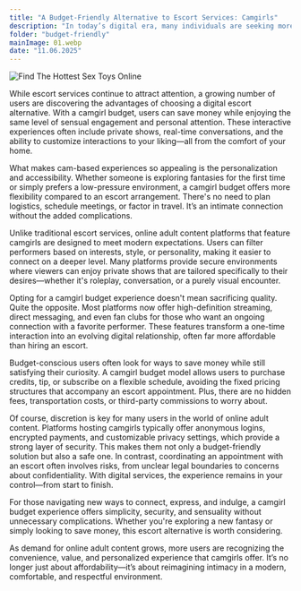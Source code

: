 ```yaml
---
title: "A Budget-Friendly Alternative to Escort Services: Camgirls"
description: "In today’s digital era, many individuals are seeking more accessible ways to explore their desires without compromising on privacy or personal comfort. Turning to a camgirl budget option can offer a more convenient and cost-effective alternative to traditional adult entertainment experiences."
folder: "budget-friendly"
mainImage: 01.webp
date: "11.06.2025"
---
```


![ Find The Hottest Sex Toys Online](/assets/img/media/budget-friendly/01.webp "escort is")


While escort services continue to attract attention, a growing number of users are discovering the advantages of choosing a digital escort alternative. With a camgirl budget, users can save money while enjoying the same level of sensual engagement and personal attention. These interactive experiences often include private shows, real-time conversations, and the ability to customize interactions to your liking—all from the comfort of your home.

What makes cam-based experiences so appealing is the personalization and accessibility. Whether someone is exploring fantasies for the first time or simply prefers a low-pressure environment, a camgirl budget offers more flexibility compared to an escort arrangement. There's no need to plan logistics, schedule meetings, or factor in travel. It’s an intimate connection without the added complications.

Unlike traditional escort services, online adult content platforms that feature camgirls are designed to meet modern expectations. Users can filter performers based on interests, style, or personality, making it easier to connect on a deeper level. Many platforms provide secure environments where viewers can enjoy private shows that are tailored specifically to their desires—whether it's roleplay, conversation, or a purely visual encounter.

Opting for a camgirl budget experience doesn't mean sacrificing quality. Quite the opposite. Most platforms now offer high-definition streaming, direct messaging, and even fan clubs for those who want an ongoing connection with a favorite performer. These features transform a one-time interaction into an evolving digital relationship, often far more affordable than hiring an escort.

Budget-conscious users often look for ways to save money while still satisfying their curiosity. A camgirl budget model allows users to purchase credits, tip, or subscribe on a flexible schedule, avoiding the fixed pricing structures that accompany an escort appointment. Plus, there are no hidden fees, transportation costs, or third-party commissions to worry about.

Of course, discretion is key for many users in the world of online adult content. Platforms hosting camgirls typically offer anonymous logins, encrypted payments, and customizable privacy settings, which provide a strong layer of security. This makes them not only a budget-friendly solution but also a safe one.
In contrast, coordinating an appointment with an escort often involves risks, from unclear legal boundaries to concerns about confidentiality. With digital services, the experience remains in your control—from start to finish.

For those navigating new ways to connect, express, and indulge, a camgirl budget experience offers simplicity, security, and sensuality without unnecessary complications. Whether you're exploring a new fantasy or simply looking to save money, this escort alternative is worth considering.

As demand for online adult content grows, more users are recognizing the convenience, value, and personalized experience that camgirls offer. It’s no longer just about affordability—it’s about reimagining intimacy in a modern, comfortable, and respectful environment.

